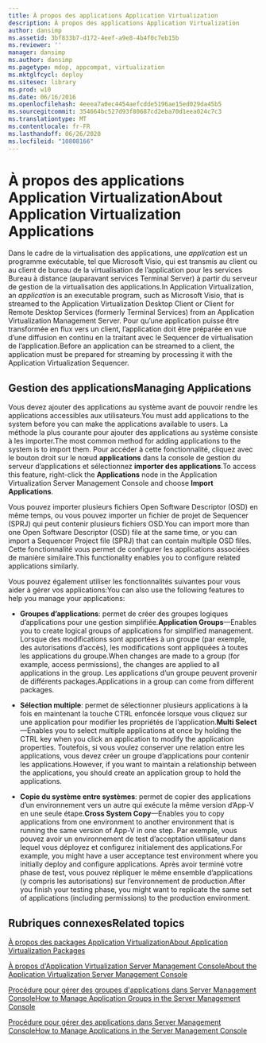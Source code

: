 ```yaml
---
title: À propos des applications Application Virtualization
description: À propos des applications Application Virtualization
author: dansimp
ms.assetid: 3bf833b7-d172-4eef-a9e8-4b4f0c7eb15b
ms.reviewer: ''
manager: dansimp
ms.author: dansimp
ms.pagetype: mdop, appcompat, virtualization
ms.mktglfcycl: deploy
ms.sitesec: library
ms.prod: w10
ms.date: 06/16/2016
ms.openlocfilehash: 4eeea7a0ec4454aefcdde5196ae15ed029da45b5
ms.sourcegitcommit: 354664bc527d93f80687cd2eba70d1eea024c7c3
ms.translationtype: MT
ms.contentlocale: fr-FR
ms.lasthandoff: 06/26/2020
ms.locfileid: "10808166"
---
```

# <span data-ttu-id="bafbf-103">À propos des applications Application Virtualization</span><span class="sxs-lookup"><span data-stu-id="bafbf-103">About Application Virtualization Applications</span></span>


<span data-ttu-id="bafbf-104">Dans le cadre de la virtualisation des applications, une *application* est un programme exécutable, tel que Microsoft Visio, qui est transmis au client ou au client de bureau de la virtualisation de l’application pour les services Bureau à distance (auparavant services Terminal Server) à partir du serveur de gestion de la virtualisation des applications.</span><span class="sxs-lookup"><span data-stu-id="bafbf-104">In Application Virtualization, an *application* is an executable program, such as Microsoft Visio, that is streamed to the Application Virtualization Desktop Client or Client for Remote Desktop Services (formerly Terminal Services) from an Application Virtualization Management Server.</span></span> <span data-ttu-id="bafbf-105">Pour qu’une application puisse être transformée en flux vers un client, l’application doit être préparée en vue d’une diffusion en continu en la traitant avec le Sequencer de virtualisation de l’application.</span><span class="sxs-lookup"><span data-stu-id="bafbf-105">Before an application can be streamed to a client, the application must be prepared for streaming by processing it with the Application Virtualization Sequencer.</span></span>

## <span data-ttu-id="bafbf-106">Gestion des applications</span><span class="sxs-lookup"><span data-stu-id="bafbf-106">Managing Applications</span></span>


<span data-ttu-id="bafbf-107">Vous devez ajouter des applications au système avant de pouvoir rendre les applications accessibles aux utilisateurs.</span><span class="sxs-lookup"><span data-stu-id="bafbf-107">You must add applications to the system before you can make the applications available to users.</span></span> <span data-ttu-id="bafbf-108">La méthode la plus courante pour ajouter des applications au système consiste à les importer.</span><span class="sxs-lookup"><span data-stu-id="bafbf-108">The most common method for adding applications to the system is to import them.</span></span> <span data-ttu-id="bafbf-109">Pour accéder à cette fonctionnalité, cliquez avec le bouton droit sur le nœud **applications** dans la console de gestion du serveur d’applications et sélectionnez **importer des applications**.</span><span class="sxs-lookup"><span data-stu-id="bafbf-109">To access this feature, right-click the **Applications** node in the Application Virtualization Server Management Console and choose **Import Applications**.</span></span>

<span data-ttu-id="bafbf-110">Vous pouvez importer plusieurs fichiers Open Software Descriptor (OSD) en même temps, ou vous pouvez importer un fichier de projet de Sequencer (SPRJ) qui peut contenir plusieurs fichiers OSD.</span><span class="sxs-lookup"><span data-stu-id="bafbf-110">You can import more than one Open Software Descriptor (OSD) file at the same time, or you can import a Sequencer Project file (SPRJ) that can contain multiple OSD files.</span></span> <span data-ttu-id="bafbf-111">Cette fonctionnalité vous permet de configurer les applications associées de manière similaire.</span><span class="sxs-lookup"><span data-stu-id="bafbf-111">This functionality enables you to configure related applications similarly.</span></span>

<span data-ttu-id="bafbf-112">Vous pouvez également utiliser les fonctionnalités suivantes pour vous aider à gérer vos applications:</span><span class="sxs-lookup"><span data-stu-id="bafbf-112">You can also use the following features to help you manage your applications:</span></span>

-   <span data-ttu-id="bafbf-113">**Groupes d’applications**: permet de créer des groupes logiques d’applications pour une gestion simplifiée.</span><span class="sxs-lookup"><span data-stu-id="bafbf-113">**Application Groups**—Enables you to create logical groups of applications for simplified management.</span></span> <span data-ttu-id="bafbf-114">Lorsque des modifications sont apportées à un groupe (par exemple, des autorisations d’accès), les modifications sont appliquées à toutes les applications du groupe.</span><span class="sxs-lookup"><span data-stu-id="bafbf-114">When changes are made to a group (for example, access permissions), the changes are applied to all applications in the group.</span></span> <span data-ttu-id="bafbf-115">Les applications d’un groupe peuvent provenir de différents packages.</span><span class="sxs-lookup"><span data-stu-id="bafbf-115">Applications in a group can come from different packages.</span></span>

-   <span data-ttu-id="bafbf-116">**Sélection multiple**: permet de sélectionner plusieurs applications à la fois en maintenant la touche CTRL enfoncée lorsque vous cliquez sur une application pour modifier les propriétés de l’application.</span><span class="sxs-lookup"><span data-stu-id="bafbf-116">**Multi Select**—Enables you to select multiple applications at once by holding the CTRL key when you click an application to modify the application properties.</span></span> <span data-ttu-id="bafbf-117">Toutefois, si vous voulez conserver une relation entre les applications, vous devez créer un groupe d’applications pour contenir les applications.</span><span class="sxs-lookup"><span data-stu-id="bafbf-117">However, if you want to maintain a relationship between the applications, you should create an application group to hold the applications.</span></span>

-   <span data-ttu-id="bafbf-118">**Copie du système entre systèmes**: permet de copier des applications d’un environnement vers un autre qui exécute la même version d’App-V en une seule étape.</span><span class="sxs-lookup"><span data-stu-id="bafbf-118">**Cross System Copy**—Enables you to copy applications from one environment to another environment that is running the same version of App-V in one step.</span></span> <span data-ttu-id="bafbf-119">Par exemple, vous pouvez avoir un environnement de test d’acceptation utilisateur dans lequel vous déployez et configurez initialement des applications.</span><span class="sxs-lookup"><span data-stu-id="bafbf-119">For example, you might have a user acceptance test environment where you initially deploy and configure applications.</span></span> <span data-ttu-id="bafbf-120">Après avoir terminé votre phase de test, vous pouvez répliquer le même ensemble d’applications (y compris les autorisations) sur l’environnement de production.</span><span class="sxs-lookup"><span data-stu-id="bafbf-120">After you finish your testing phase, you might want to replicate the same set of applications (including permissions) to the production environment.</span></span>

## <span data-ttu-id="bafbf-121">Rubriques connexes</span><span class="sxs-lookup"><span data-stu-id="bafbf-121">Related topics</span></span>


[<span data-ttu-id="bafbf-122">À propos des packages Application Virtualization</span><span class="sxs-lookup"><span data-stu-id="bafbf-122">About Application Virtualization Packages</span></span>](about-application-virtualization-packages.md)

[<span data-ttu-id="bafbf-123">À propos d'Application Virtualization Server Management Console</span><span class="sxs-lookup"><span data-stu-id="bafbf-123">About the Application Virtualization Server Management Console</span></span>](about-the-application-virtualization-server-management-console.md)

[<span data-ttu-id="bafbf-124">Procédure pour gérer des groupes d'applications dans Server Management Console</span><span class="sxs-lookup"><span data-stu-id="bafbf-124">How to Manage Application Groups in the Server Management Console</span></span>](how-to-manage-application-groups-in-the-server-management-console.md)

[<span data-ttu-id="bafbf-125">Procédure pour gérer des applications dans Server Management Console</span><span class="sxs-lookup"><span data-stu-id="bafbf-125">How to Manage Applications in the Server Management Console</span></span>](how-to-manage-applications-in-the-server-management-console.md)

 

 





